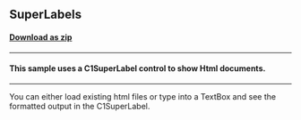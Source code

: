 ## SuperLabels
#### [Download as zip](https://minhaskamal.github.io/DownGit/#/home?url=https://github.com/GrapeCity/ComponentOne-WinForms-Samples/tree/master/NetFramework\SuperTooltip\CS\SuperLabels)
____
#### This sample uses a C1SuperLabel control to show Html documents.
____
You can either load existing html files or type into a TextBox and see the formatted output in the C1SuperLabel. 